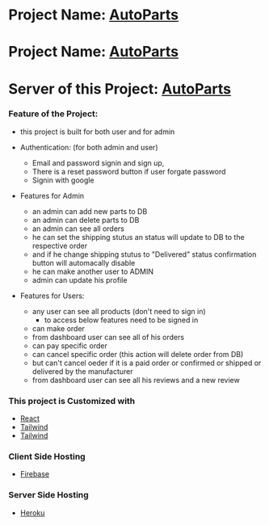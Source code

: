 # Project Name: [AutoParts](https://valley-auto-parts-12240.firebaseapp.com/)
# Project Name: [AutoParts](https://valley-auto-parts-12240.web.app/)

# Server of this Project: [AutoParts](https://vast-sands-13931.herokuapp.com/)

### Feature of the  Project:
* this project is built for both user and for admin
* Authentication: (for both admin and user)
    * Email and password signin and sign up,
    * There is a reset password button if user forgate password
    * Signin with google

* Features for Admin
    * an admin can add new parts to DB 
    * an admin can delete parts to DB 
    * an admin can see all orders
    * he can set the shipping stutus an status will update to DB to the respective order
    * and if he change shipping stutus to "Delivered" status confirmation button will automacally disable
    * he can make another user to ADMIN 
    * admin can update his profile

* Features for Users:
    * any user can see all products (don't need to sign in)
        * to access below features need to be signed in
    * can make order
    * from dashboard user can see all of his orders
    * can pay specific order
    * can cancel specific order (this action will delete order from DB)
    * but can't cancel oeder if it is a paid order or confirmed or shipped or delivered by the manufacturer
    * from dashboard user can see all his reviews and a new review



### This project is Customized with
* [React](https://reactjs.org/)
* [Tailwind](https://tailwindcss.com/)
* [Tailwind](https://tailwindcss.com/)
### Client Side Hosting
* [Firebase](https://firebase.google.com/)
### Server Side Hosting
* [Heroku](https://www.heroku.com/)
